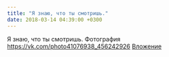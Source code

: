 ```yaml
---
title: "Я знаю, что ты смотришь."
date: 2018-03-14 04:39:00 +0300
---
```


Я знаю, что ты смотришь.
Фотография
<a class="vk-attach" href="https://vk.com/photo41076938_456242926">https://vk.com/photo41076938_456242926</a>
<a class="vk-attach" href="https://vk.com/photo41076938_456242926">Вложение</a>
